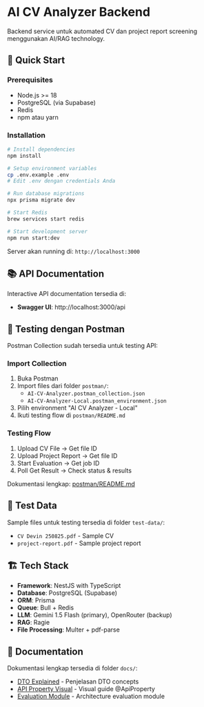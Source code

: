 # AI CV Analyzer Backend

Backend service untuk automated CV dan project report screening menggunakan AI/RAG technology.

## 🚀 Quick Start

### Prerequisites
- Node.js >= 18
- PostgreSQL (via Supabase)
- Redis
- npm atau yarn

### Installation

```bash
# Install dependencies
npm install

# Setup environment variables
cp .env.example .env
# Edit .env dengan credentials Anda

# Run database migrations
npx prisma migrate dev

# Start Redis
brew services start redis

# Start development server
npm run start:dev
```

Server akan running di: `http://localhost:3000`

## 📚 API Documentation

Interactive API documentation tersedia di:
- **Swagger UI**: http://localhost:3000/api

## 🧪 Testing dengan Postman

Postman Collection sudah tersedia untuk testing API:

### Import Collection
1. Buka Postman
2. Import files dari folder `postman/`:
   - `AI-CV-Analyzer.postman_collection.json`
   - `AI-CV-Analyzer-Local.postman_environment.json`
3. Pilih environment "AI CV Analyzer - Local"
4. Ikuti testing flow di `postman/README.md`

### Testing Flow
1. Upload CV File → Get file ID
2. Upload Project Report → Get file ID  
3. Start Evaluation → Get job ID
4. Poll Get Result → Check status & results

Dokumentasi lengkap: [postman/README.md](./postman/README.md)

## 📁 Test Data

Sample files untuk testing tersedia di folder `test-data/`:
- `CV Devin 250825.pdf` - Sample CV
- `project-report.pdf` - Sample project report

## 🏗️ Tech Stack

- **Framework**: NestJS with TypeScript
- **Database**: PostgreSQL (Supabase)
- **ORM**: Prisma
- **Queue**: Bull + Redis
- **LLM**: Gemini 1.5 Flash (primary), OpenRouter (backup)
- **RAG**: Ragie
- **File Processing**: Multer + pdf-parse

## 📖 Documentation

Dokumentasi lengkap tersedia di folder `docs/`:
- [DTO Explained](./docs/DTO_EXPLAINED.md) - Penjelasan DTO concepts
- [API Property Visual](./docs/API_PROPERTY_VISUAL.md) - Visual guide @ApiProperty
- [Evaluation Module](./docs/EVALUATION_MODULE_EXPLAINED.md) - Architecture evaluation module

